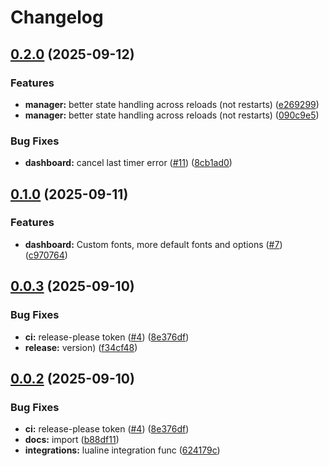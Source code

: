 # Changelog

## [0.2.0](https://github.com/ravsii/timers.nvim/compare/v0.1.0...v0.2.0) (2025-09-12)


### Features

* **manager:** better state handling across reloads (not restarts) ([e269299](https://github.com/ravsii/timers.nvim/commit/e26929998a6c278e1c2d36e4524cc3329883aa5a))
* **manager:** better state handling across reloads (not restarts) ([090c9e5](https://github.com/ravsii/timers.nvim/commit/090c9e5ce0e4817c6d219ab55e8b923476f7d78c))


### Bug Fixes

* **dashboard:** cancel last timer error ([#11](https://github.com/ravsii/timers.nvim/issues/11)) ([8cb1ad0](https://github.com/ravsii/timers.nvim/commit/8cb1ad032b7ccdfad057c851d545f023ec634a9d))

## [0.1.0](https://github.com/ravsii/timers.nvim/compare/v0.0.3...v0.1.0) (2025-09-11)


### Features

* **dashboard:** Custom fonts, more default fonts and options ([#7](https://github.com/ravsii/timers.nvim/issues/7)) ([c970764](https://github.com/ravsii/timers.nvim/commit/c970764ff0773cee7f75ea67e9e0832e8a53508f))

## [0.0.3](https://github.com/ravsii/timers.nvim/compare/v0.0.2...v0.0.3) (2025-09-10)


### Bug Fixes

* **ci:** release-please token ([#4](https://github.com/ravsii/timers.nvim/issues/4)) ([8e376df](https://github.com/ravsii/timers.nvim/commit/8e376dff65fd767abbed595ffe91f00fdc63c613))
* **release:** version) ([f34cf48](https://github.com/ravsii/timers.nvim/commit/f34cf48f72d5c1babfcdc4834d4e830cfb84411c))

## [0.0.2](https://github.com/ravsii/timers.nvim/compare/v0.0.1...v0.0.2) (2025-09-10)


### Bug Fixes

* **ci:** release-please token ([#4](https://github.com/ravsii/timers.nvim/issues/4)) ([8e376df](https://github.com/ravsii/timers.nvim/commit/8e376dff65fd767abbed595ffe91f00fdc63c613))
* **docs:** import ([b88df11](https://github.com/ravsii/timers.nvim/commit/b88df111d0364ddd10a881032a4042ad696ba4e4))
* **integrations:** lualine integration func ([624179c](https://github.com/ravsii/timers.nvim/commit/624179c24ed00cba8321017a67e69c252e8140dd))
